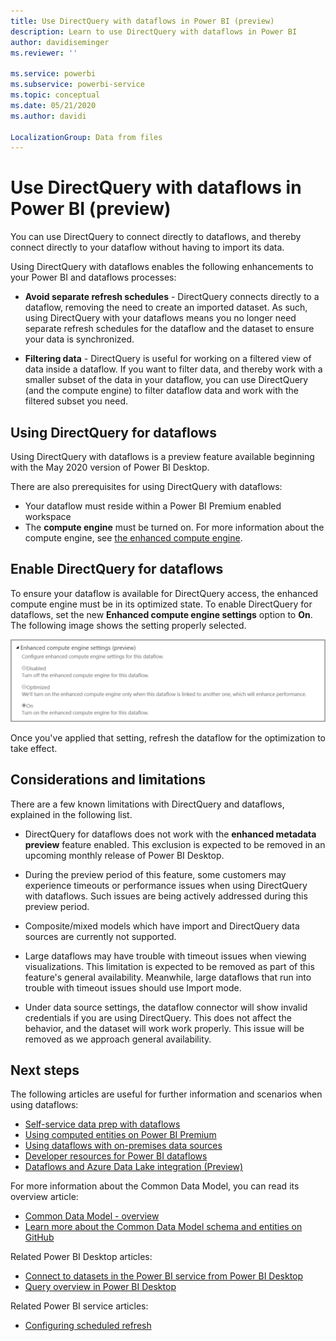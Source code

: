```yaml
---
title: Use DirectQuery with dataflows in Power BI (preview)
description: Learn to use DirectQuery with dataflows in Power BI
author: davidiseminger
ms.reviewer: ''

ms.service: powerbi
ms.subservice: powerbi-service
ms.topic: conceptual
ms.date: 05/21/2020
ms.author: davidi

LocalizationGroup: Data from files
---
```

# Use DirectQuery with dataflows in Power BI (preview)

You can use DirectQuery to connect directly to dataflows, and thereby connect directly to your dataflow without having to import its data. 

Using DirectQuery with dataflows enables the following enhancements to your Power BI and dataflows processes:

* **Avoid separate refresh schedules** - DirectQuery connects directly to a dataflow, removing the need to create an imported dataset. As such, using DirectQuery with your dataflows means you no longer need separate refresh schedules for the dataflow and the dataset to ensure your data is synchronized.

* **Filtering data** - DirectQuery is useful for working on a filtered view of data inside a dataflow. If you want to filter data, and thereby work with a smaller subset of the data in your dataflow, you can use DirectQuery (and the compute engine) to filter dataflow data and work with the filtered subset you need.


## Using DirectQuery for dataflows

Using DirectQuery with dataflows is a preview feature available beginning with the May 2020 version of Power BI Desktop. 

There are also prerequisites for using DirectQuery with dataflows:

* Your dataflow must reside within a Power BI Premium enabled workspace
* The **compute engine** must be turned on. For more information about the compute engine, see [the enhanced compute engine](service-dataflows-enhanced-compute-engine.md).

## Enable DirectQuery for dataflows

To ensure your dataflow is available for DirectQuery access, the enhanced compute engine must be in its optimized state. To enable DirectQuery for dataflows, set the new **Enhanced compute engine settings** option to **On**. The following image shows the setting properly selected.

![Enable the enhanced compute engine for dataflows](media/service-dataflows-directquery/dataflows-directquery-01.png)

Once you've applied that setting, refresh the dataflow for the optimization to take effect. 


## Considerations and limitations

There are a few known limitations with DirectQuery and dataflows, explained in the following list.

* DirectQuery for dataflows does not work with the **enhanced metadata preview** feature enabled. This exclusion is expected to be removed in an upcoming monthly release of Power BI Desktop.

* During the preview period of this feature, some customers may experience timeouts or performance issues when using DirectQuery with dataflows. Such issues are being actively addressed during this preview period.

* Composite/mixed models which have import and DirectQuery data sources are currently not supported.

* Large dataflows may have trouble with timeout issues when viewing visualizations. This limitation is expected to be removed as part of this feature's general availability. Meanwhile, large dataflows that run into trouble with timeout issues should use Import mode.

* Under data source settings, the dataflow connector will show invalid credentials if you are using DirectQuery. This does not affect the behavior, and the dataset will work work properly. This issue will be removed as we approach general availability.



## Next steps

The following articles are useful for further information and scenarios when using dataflows:

* [Self-service data prep with dataflows](service-dataflows-overview.md)
* [Using computed entities on Power BI Premium](service-dataflows-computed-entities-premium.md)
* [Using dataflows with on-premises data sources](service-dataflows-on-premises-gateways.md)
* [Developer resources for Power BI dataflows](service-dataflows-developer-resources.md)
* [Dataflows and Azure Data Lake integration (Preview)](service-dataflows-azure-data-lake-integration.md)

For more information about the Common Data Model, you can read its overview article:
* [Common Data Model - overview ](https://docs.microsoft.com/powerapps/common-data-model/overview)
* [Learn more about the Common Data Model schema and entities on GitHub](https://github.com/Microsoft/CDM)

Related Power BI Desktop articles:

* [Connect to datasets in the Power BI service from Power BI Desktop](../connect-data/desktop-report-lifecycle-datasets.md)
* [Query overview in Power BI Desktop](desktop-query-overview.md)

Related Power BI service articles:
* [Configuring scheduled refresh](../connect-data/refresh-scheduled-refresh.md)
